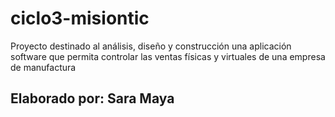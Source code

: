 # ciclo3-misiontic

Proyecto destinado al análisis, diseño y construcción una aplicación software que permita controlar las ventas físicas y virtuales de una empresa de manufactura

## Elaborado por: Sara Maya 
